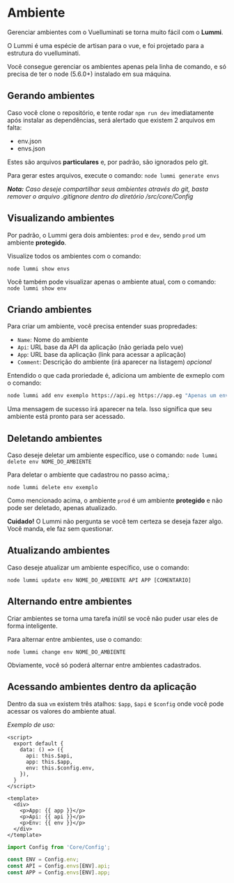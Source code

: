 # Ambiente

Gerenciar ambientes com o Vuelluminati se torna muito fácil com o **Lummi**.

O Lummi é uma espécie de artisan para o vue, e foi projetado para a estrutura do vuelluminati.

Você consegue gerenciar os ambientes apenas pela linha de comando, e só precisa de ter o node (5.6.0+) instalado em sua máquina.

## Gerando ambientes

Caso você clone o repositório, e tente rodar `npm run dev` imediatamente após instalar as dependências, será alertado que existem 2 arquivos em falta:

- env.json
- envs.json

Estes são arquivos **particulares** e, por padrão, são ignorados pelo git.

Para gerar estes arquivos, execute o comando: `node lummi generate envs`

***Nota:*** *Caso deseje compartilhar seus ambientes através do git, basta remover o arquivo .gitignore dentro do diretório /src/core/Config*


## Visualizando ambientes

Por padrão, o Lummi gera dois ambientes: `prod` e `dev`, sendo `prod` um ambiente **protegido**.

Visualize todos os ambientes com o comando:
```
node lummi show envs
```

Você também pode visualizar apenas o ambiente atual, com o comando: `node lummi show env`

## Criando ambientes

Para criar um ambiente, você precisa entender suas propredades:

- `Name`: Nome do ambiente
- `Api`: URL base da API da aplicação (não geriada pelo vue)
- `App`: URL base da aplicação (link para acessar a aplicação)
- `Comment`: Descrição do ambiente (irá aparecer na listagem) *opcional*

Entendido o que cada proriedade é, adiciona um ambiente de exmeplo com o comando:

``` sh
node lummi add env exemplo https://api.eg https://app.eg "Apenas um env de exemplo"
```

Uma mensagem de sucesso irá aparecer na tela. Isso significa que seu ambiente está pronto para ser acessado.

## Deletando ambientes

Caso deseje deletar um ambiente específico, use o comando: `node lummi delete env NOME_DO_AMBIENTE`

Para deletar o ambiente que cadastrou no passo acima,:
```
node lummi delete env exemplo
```
Como mencionado acima, o ambiente `prod` é um ambiente **protegido** e não pode ser deletado, apenas atualizado.

**Cuidado!** O Lummi não pergunta se você tem certeza se deseja fazer algo. Você manda, ele faz sem questionar.

## Atualizando ambientes

Caso deseje atualizar um ambiente específico, use o comando:
```
node lummi update env NOME_DO_AMBIENTE API APP [COMENTARIO]
```

## Alternando entre ambientes

Criar ambientes se torna uma tarefa inútil se você não puder usar eles de forma inteligente.

Para alternar entre ambientes, use o comando:
```
node lummi change env NOME_DO_AMBIENTE
```

Obviamente, você só poderá alternar entre ambientes cadastrados.

## Acessando ambientes dentro da aplicação

Dentro da sua `vm` existem três atalhos: `$app`, `$api` e `$config` onde você pode acessar os valores do ambiente atual.

*Exemplo de uso:*

``` vue
<script>
  export default {
    data: () => ({
      api: this.$api,
      app: this.$app,
      env: this.$config.env,
    }),
  }
</script>

<template>
  <div>
    <p>App: {{ app }}</p>
    <p>Api: {{ api }}</p>
    <p>Env: {{ env }}</p>
  </div>
</template>
```
``` javascript
import Config from 'Core/Config';

const ENV = Config.env;
const API = Config.envs[ENV].api;
const APP = Config.envs[ENV].app;
```

